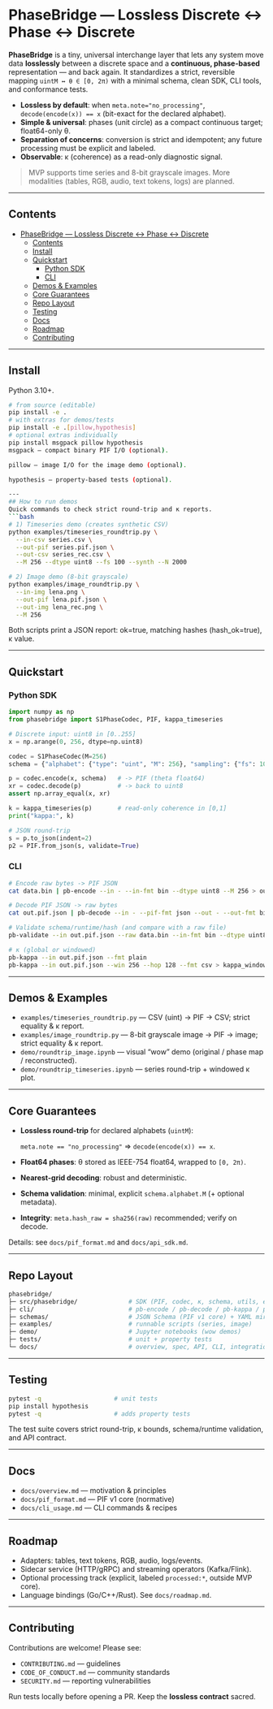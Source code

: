 
# PhaseBridge — Lossless Discrete ↔ Phase ↔ Discrete

**PhaseBridge** is a tiny, universal interchange layer that lets any system move data **losslessly** between a discrete space and a **continuous, phase-based** representation — and back again. It standardizes a strict, reversible mapping `uintM ↔ θ ∈ [0, 2π)` with a minimal schema, clean SDK, CLI tools, and conformance tests.

- **Lossless by default**: when `meta.note="no_processing"`, `decode(encode(x)) == x` (bit-exact for the declared alphabet).
- **Simple & universal**: phases (unit circle) as a compact continuous target; float64-only θ.
- **Separation of concerns**: conversion is strict and idempotent; any future processing must be explicit and labeled.
- **Observable**: κ (coherence) as a read-only diagnostic signal.

> MVP supports time series and 8-bit grayscale images. More modalities (tables, RGB, audio, text tokens, logs) are planned.

---

## Contents

- [PhaseBridge — Lossless Discrete ↔ Phase ↔ Discrete](#phasebridge--lossless-discrete--phase--discrete)
  - [Contents](#contents)
  - [Install](#install)
  - [Quickstart](#quickstart)
    - [Python SDK](#python-sdk)
    - [CLI](#cli)
  - [Demos \& Examples](#demos--examples)
  - [Core Guarantees](#core-guarantees)
  - [Repo Layout](#repo-layout)
  - [Testing](#testing)
  - [Docs](#docs)
  - [Roadmap](#roadmap)
  - [Contributing](#contributing)

---

## Install

Python 3.10+.

```bash
# from source (editable)
pip install -e .
# with extras for demos/tests
pip install -e .[pillow,hypothesis]
# optional extras individually
pip install msgpack pillow hypothesis
msgpack — compact binary PIF I/O (optional).

pillow — image I/O for the image demo (optional).

hypothesis — property-based tests (optional).

---
## How to run demos
Quick commands to check strict round-trip and κ reports.
```bash
# 1) Timeseries demo (creates synthetic CSV)
python examples/timeseries_roundtrip.py \
  --in-csv series.csv \
  --out-pif series.pif.json \
  --out-csv series_rec.csv \
  --M 256 --dtype uint8 --fs 100 --synth --N 2000

# 2) Image demo (8-bit grayscale)
python examples/image_roundtrip.py \
  --in-img lena.png \
  --out-pif lena.pif.json \
  --out-img lena_rec.png \
  --M 256
```

Both scripts print a JSON report: ok=true, matching hashes (hash_ok=true), κ value.

---

## Quickstart

### Python SDK

```python
import numpy as np
from phasebridge import S1PhaseCodec, PIF, kappa_timeseries

# Discrete input: uint8 in [0..255]
x = np.arange(0, 256, dtype=np.uint8)

codec = S1PhaseCodec(M=256)
schema = {"alphabet": {"type": "uint", "M": 256}, "sampling": {"fs": 100.0}}

p = codec.encode(x, schema)   # -> PIF (theta float64)
xr = codec.decode(p)          # -> back to uint8
assert np.array_equal(x, xr)

k = kappa_timeseries(p)       # read-only coherence in [0,1]
print("kappa:", k)

# JSON round-trip
s = p.to_json(indent=2)
p2 = PIF.from_json(s, validate=True)

```

### CLI

```bash
# Encode raw bytes -> PIF JSON
cat data.bin | pb-encode --in - --in-fmt bin --dtype uint8 --M 256 > out.pif.json

# Decode PIF JSON -> raw bytes
cat out.pif.json | pb-decode --in - --pif-fmt json --out - --out-fmt bin > recon.bin

# Validate schema/runtime/hash (and compare with a raw file)
pb-validate --in out.pif.json --raw data.bin --in-fmt bin --dtype uint8 --report json

# κ (global or windowed)
pb-kappa --in out.pif.json --fmt plain
pb-kappa --in out.pif.json --win 256 --hop 128 --fmt csv > kappa_windowed.csv

```

---

## Demos & Examples

- `examples/timeseries_roundtrip.py` — CSV (uint) → PIF → CSV; strict equality & κ report.
- `examples/image_roundtrip.py` — 8-bit grayscale image → PIF → image; strict equality & κ report.
- `demo/roundtrip_image.ipynb` — visual “wow” demo (original / phase map / reconstructed).
- `demo/roundtrip_timeseries.ipynb` — series round-trip + windowed κ plot.

---

## Core Guarantees

- **Lossless round-trip** for declared alphabets (`uintM`):

    `meta.note == "no_processing"` ⇒ `decode(encode(x)) == x`.

- **Float64 phases**: θ stored as IEEE-754 float64, wrapped to `[0, 2π)`.
- **Nearest-grid decoding**: robust and deterministic.
- **Schema validation**: minimal, explicit `schema.alphabet.M` (+ optional metadata).
- **Integrity**: `meta.hash_raw = sha256(raw)` recommended; verify on decode.

Details: see `docs/pif_format.md` and `docs/api_sdk.md`.

---

## Repo Layout

```bash
phasebridge/
├─ src/phasebridge/              # SDK (PIF, codec, κ, schema, utils, errors)
├─ cli/                          # pb-encode / pb-decode / pb-kappa / pb-validate
├─ schemas/                      # JSON Schema (PIF v1 core) + YAML mirror
├─ examples/                     # runnable scripts (series, image)
├─ demo/                         # Jupyter notebooks (wow demos)
├─ tests/                        # unit + property tests
└─ docs/                         # overview, spec, API, CLI, integration, roadmap, ADRs

```

---

## Testing

```bash
pytest -q                    # unit tests
pip install hypothesis
pytest -q                    # adds property tests

```

The test suite covers strict round-trip, κ bounds, schema/runtime validation, and API contract.

---

## Docs

- `docs/overview.md` — motivation & principles
- `docs/pif_format.md` — PIF v1 core (normative)
- `docs/cli_usage.md` — CLI commands & recipes

---

## Roadmap

- Adapters: tables, text tokens, RGB, audio, logs/events.
- Sidecar service (HTTP/gRPC) and streaming operators (Kafka/Flink).
- Optional processing track (explicit, labeled `processed:*`, outside MVP core).
- Language bindings (Go/C++/Rust). See `docs/roadmap.md`.

---

## Contributing

Contributions are welcome! Please see:

- `CONTRIBUTING.md` — guidelines
- `CODE_OF_CONDUCT.md` — community standards
- `SECURITY.md` — reporting vulnerabilities

Run tests locally before opening a PR. Keep the **lossless contract** sacred.
